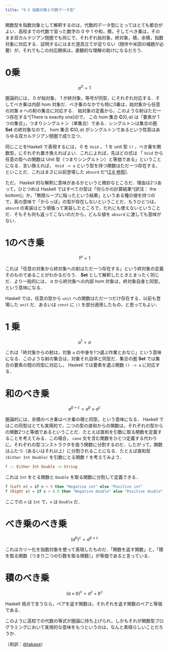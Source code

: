```yaml
---
title: "9.5 指数対象と代数データ型"
---
```


関数型を指数対象として解釈するのは，代数的データ型にとってはとても都合がよい．高校までの代数で習った数字の $0$ や $1$ や和，積，そしてべき乗は，そのまま双カルテジアン閉圏でも同じで，それぞれ始対象，終対象，積，余積，指数対象に対応する．証明するにはまだ道具立てが足りない（随伴や米田の補題が必要）が，それでもこの対応関係は，直観的な理解の助けになるだろう．

# 0乗

$$ a^0 = 1 $$

圏論的には， $0$ が始対象， $1$ が終対象，等号が同型，にそれぞれ対応する．そしてべき乗は内部 hom 対象だ．べき乗のなかでも特に0乗は，始対象から任意の対象 $a$ への射の集合に対応する． 始対象の定義から，このような射はただ一つ存在する^[There is exactly one]ので， この hom 集合 $\mathbf{C}(0,a)$ は「要素が 1 つの集合」，つまりシングルトン（単集合）である．シングルトンは集合の圏 $\mathbf{Set}$ の終対象なので， hom 集合 $\mathbf{C}(0,a)$ がシングルトンであるという性質はあらゆる双カルテジアン閉圏で成り立つ．

同じことをHaskell で表現するには， $0$ を `Void` ， $1$ を unit 型 `()` ，べき乗を関数型，にそれぞれ置き換えればよい．これによれば，先ほどの式は 「 `Void` から任意の型への関数は Unit 型（つまりシングルトン）と等価である」ということになる．言い換えれば， `Void -> a` という型を持つ関数はただ一つ存在する，といことだ．これはまさに以前登場した `absurd` だ^[[2.6 参照](https://zenn.dev/taketo1024/books/850b20937af93b/viewer/2-6)]．

ただ， Haskell 的な解釈に意味があるかというと微妙なところだ．理由は2つあって，ひとつめは Haskell ではすべての型は「何らかの計算結果^[訳注： the bottom]」か，「無限ループに陥ったという結果」というある種の値を持つので，真の意味で「からっぽ」の型が存在しないということだ．もうひとつは， `absurd` の実装はどう頑張って実装したところで，だれにも使えないということだ．そもそも何も返ってこないのだから，どんな値を `absurd` に渡しても意味がない．

# 1のべき乗

$$ 1^a = 1 $$

これは「任意の対象から終対象への射はただ一つ存在する」という終対象の定義そのものであることがわかるだろう． $\mathbf{Set}$ として解釈したときとまったく同じだ．より一般的には， $a$ から終対象への内部 hom 対象は，終対象自身と同型，という意味になる．

Haskell では，任意の型から `unit` への関数はただ一つだけ存在する．以前も登場した `unit` だ．あるいは `const` に `()` を部分適用したもの，と思ってもよい．

# 1 乗

$$ a ^ 1 = a $$

これは「終対象からの射は，対象 `a` の中身を1つ選ぶ作業とおなじ」という意味になる．このような射の集合は，対象それ自体と同型だ．集合の圏 $\mathbf{Set}$ では集合の要素の間の同型に対応し， Haskell では要素を選ぶ関数 `() -> a` に対応する．

# 和のべき乗

$$ a ^ {b+c} = a ^ b \times a ^ c $$

圏論的には，余積のべき乗はべき乗の積と同型，という意味になる． Haskell ではこの同型はとても実用的で，二つの型の直和からの関数は，それぞれの型からの関数2つと等価であるということだ．たとえば直和を引数に取る関数を定義することを考えてみる．この場合， `case` 文を含む関数をひとつ定義する代わりに，それぞれの型コンストラクタを扱う関数に分割するのだ．したがって，関数はふたつ（あるいはそれ以上）に分割されることになる．たとえば直和型 `(Either Int Double)` を引数にとる関数 `f` を考えてみよう．

```haskell
f :: Either Int Double -> String
```

これは `Int` をとる関数と `Double` を取る関数に分割して定義できる．

```haskell
f (Left n) = if n < 0 then "Negative int" else "Positive int"
f (Right x) = if x < 0.0 then "Negative double" else "Positive double"
```

ここでの `n` は `Int` で，`x` は `Double` だ．

# べき乗のべき乗

$$ \left( a^b \right)^c = a ^ {b \times c} $$

これはカリー化を指数対象を使って表現したものだ．「関数を返す関数」と，「積を取る関数（つまり二つの引数を取る関数）」が等価であると言っている．

# 積のべき乗

$$ \left( a \times b \right)^c = a ^ c + b ^ c $$

Haskell 視点で言うなら，ペアを返す関数は，それぞれを返す関数のペアと等価である．

このように高校での代数の等式が圏論に持ち上げられ，しかもそれが関数型プログラミングにおいて実用的な意味をもつというのは，なんと素晴らしいことだろうか．

（和訳：[@takase](https://zenn.dev/takase)）